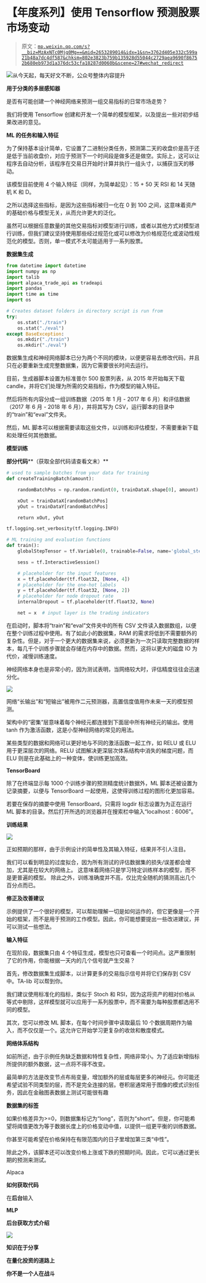 # 【年度系列】使用 Tensorflow 预测股票市场变动

> 原文：[`mp.weixin.qq.com/s?__biz=MzAxNTc0Mjg0Mg==&mid=2653289014&idx=1&sn=3762d405e332c599a21b48a7dc4df587&chksm=802e3823b759b135928d55044c2729aea9690f86752b680eb973d1a376dc53cfa18287d0060b&scene=27#wechat_redirect`](http://mp.weixin.qq.com/s?__biz=MzAxNTc0Mjg0Mg==&mid=2653289014&idx=1&sn=3762d405e332c599a21b48a7dc4df587&chksm=802e3823b759b135928d55044c2729aea9690f86752b680eb973d1a376dc53cfa18287d0060b&scene=27#wechat_redirect)

![](img/1a681c0b726a3a51b3508cf86dc7c2e8.png)从今天起，每天好文不断，公众号整体内容提升

**用于分类的多层感知器**

是否有可能创建一个神经网络来预测一组交易指标的日常市场走势？

我们将使用 Tensorflow 创建和开发一个简单的模型框架，以及提出一些对初步结果改进的意见。

**ML 的任务和输入特征**

为了保持基本设计简单，它设置了二进制分类任务，预测第二天的收盘价是高于还是低于当前收盘价，对应于预测下一个时间段是做多还是做空。实际上，这可以让程序去自动分析，该程序在交易日开始时计算并执行一组头寸，以捕获当天的移动。

该模型目前使用 4 个输入特征（同样，为简单起见）：15 + 50 天 RSI 和 14 天随机 K 和 D。

之所以选择这些指标，是因为这些指标被归一化在 0 到 100 之间，这意味着资产的基础价格与模型无关，从而允许更大的泛化。

虽然可以根据任意数量的其他交易指标对模型进行训练，或者以其他方式对模型进行训练，但我们建议坚持使用那些经过规范化或可以修改为价格规范化或波动性规范化的模型。否则，单一模式不太可能适用于一系列股票。

**数据集生成**

```py
from datetime import datetime
import numpy as np
import talib
import alpaca_trade_api as tradeapi
import pandas
import time as time
import os

# Creates dataset folders in directory script is run from
try:
    os.stat("./train")
    os.stat("./eval")
except BaseException:
    os.mkdir("./train")
    os.mkdir("./eval")
```

数据集生成和神经网络脚本已分为两个不同的模块，以便更容易去修改代码，并且只在必要重新生成完整数据集，因为它需要很长时间去运行。

目前，生成器脚本设置为标准普尔 500 股票列表，从 2015 年开始每天下载 candle，并将它们处理为所需的交易指标，作为模型的输入特征。

然后将所有内容分成一组训练数据（2015 年 1 月 - 2017 年 6 月）和评估数据（2017 年 6 月 - 2018 年 6 月），并将其写为 CSV，运行脚本的目录中的“train”和“eval”文件夹。

然后，ML 脚本可以根据需要读取这些文件，以训练和评估模型，不需要重新下载和处理任何其他数据。

**模型训练**

**部分代码****（获取全部代码请查看文末）**

```py
# used to sample batches from your data for training
def createTrainingBatch(amount):

    randomBatchPos = np.random.randint(0, trainDataX.shape[0], amount)

    xOut = trainDataX[randomBatchPos]
    yOut = trainDataY[randomBatchPos]

    return xOut, yOut

tf.logging.set_verbosity(tf.logging.INFO)

# ML training and evaluation functions
def train():
    globalStepTensor = tf.Variable(0, trainable=False, name='global_step')

    sess = tf.InteractiveSession()

    # placeholder for the input features
    x = tf.placeholder(tf.float32, [None, 4])
    # placeholder for the one-hot labels
    y = tf.placeholder(tf.float32, [None, 2])
    # placeholder for node dropout rate
    internalDropout = tf.placeholder(tf.float32, None)

    net = x  # input layer is the trading indicators
```

在启动时，脚本将“train”和“eval”文件夹中的所有 CSV 文件读入数据数组，以便在整个训练过程中使用。有了如此小的数据集，RAM 的需求将低到不需要额外的复杂性。但是，对于一个更大的数据集来说，必须更新为一次只读取完整数据的样本，每几千个训练步骤就会存储在内存中的数据。然而，这将以更大的磁盘 IO 为代价，减慢训练速度。

神经网络本身也是非常小的，因为测试表明，当网络较大时，评估精度往往会迅速分化。

![](img/375d9a0bf3066cd4ed21feead4b694da.png)

网络“长输出”和“短输出”被用作二元预测器，高置信度值用作未来一天的模型预测。

架构中的“密集”层意味着每个神经元都连接到下面层中所有神经元的输出。使用 tanh 作为激活函数，这是小型神经网络的常见的用法。

某些类型的数据和网络可以更好地与不同的激活函数一起工作，如 RELU 或 ELU 用于更深层次的网络。RELU 试图解决更深层次体系结构中消失的梯度问题，而 ELU 则是在此基础上的一种变体，使训练更加高效。

**TensorBoard**

除了在终端显示每 1000 个训练步骤的预测精度统计数据外，ML 脚本还被设置为记录摘要，以便与 TensorBoard 一起使用，这使得训练过程的图形化更加容易。

若要在保存的摘要中使用 TensorBoard，只需将 logdir 标志设置为为正在运行 ML 脚本的目录。然后打开所选的浏览器并在搜索栏中输入“localhost：6006”。 

**训练结果**

![](img/f1f9de26b6dc8164ebeb138b6efb41a2.png)

正如预期的那样，由于示例设计的简单性及其输入特征，结果并不引人注目。

我们可以看到明显的过度拟合，因为所有测试的评估数据集的损失/误差都会增加，尤其是在较大的网络上。 这意味着网络只是学习特定训练样本的模型，而不是更普遍的模型。 除此之外，训练准确度并不高，仅比完全随机的猜测高出几个百分点而已。

**修正及改善建议**

示例提供了一个很好的模型，可以帮助理解一切是如何运作的，但它更像是一个开始的框架，而不是用于预测的工作模型。因此，你可能想要提出一些改进建议，并可以测试一些想法。

**输入特征**

在现阶段，数据集只由 4 个特征生成，模型也只可查看一个时间点。这严重限制了它的作用，你能根据一天内的几个信号就产生交易？

首先，修改数据集生成脚本，以计算更多的交易指示信号并将它们保存到 CSV 中。TA-lib 可以帮到你。

我们建议使用标准化的指标，类似于 Stoch 和 RSI，因为这将资产的相对价格从等式中剔除，这样模型就可以应用于一系列股票中，而不需要为每种股票都选用不同的模型。

其次，您可以修改 ML 脚本，在每个时间步骤中读取最后 10 个数据周期作为输入，而不仅仅是一个。这允许它开始学习更复杂的收敛和散度模式。

**网络体系结构**

如前所述，由于示例任务缺乏数据和特性复杂性，网络非常小。为了适应新增指标所提供的额外数据，这一点将不得不改变。

最简单的方法是改变节点布局变量，增加额外的层或每层更多的神经元。你可能还希望试验不同类型的层，而不是完全连接的层。卷积层通常用于图像的模式识别任务，因此在金融图表数据上测试可能很有趣

**数据集的标签**

如果价格差异为>=0，则数据集标记为“long”，否则为“short”。但是，你可能希望将阈值更改为等于数据长度上的价格变动中值，以提供一组更平衡的训练数据。

你甚至可能希望在价格保持在有限范围内的日子里增加第三类“中性”。

除此之外，该脚本还可以改变价格上涨或下跌的预期时间。因此，它可以通过更长期的预测来测试。

Alpaca

**如何获取代码**

在**后台**输入

**MLP**

**后台获取方式介绍**

![](img/4842921f26900ec7d873bb68dc9b4fe9.png)

**知识在于分享**

**在量化投资的道路上**

**你不是一个人在战斗**